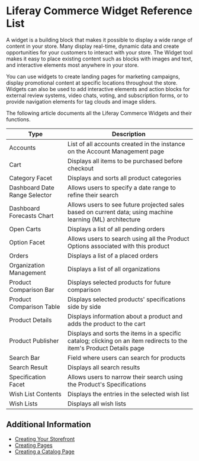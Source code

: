 # Liferay Commerce Widget Reference List

A widget is a building block that makes it possible to display a wide range of content in your store. Many display real-time, dynamic data and create opportunities for your customers to interact with your store. The Widget tool makes it easy to place existing content such as blocks with images and text, and interactive elements most anywhere in your store.

You can use widgets to create landing pages for marketing campaigns, display promotional content at specific locations throughout the store. Widgets can also be used to add interactive elements and action blocks for external review systems, video chats, voting, and subscription forms, or to provide navigation elements for tag clouds and image sliders.

The following article documents all the Liferay Commerce Widgets and their functions.

| Type | Description |
| --- | --- |
| Accounts | List of all accounts created in the instance on the Account Management page |
| Cart | Displays all items to be purchased before checkout |
| Category Facet | Displays and sorts all product categories |
| Dashboard Date Range Selector | Allows users to specify a date range to refine their search  |
| Dashboard Forecasts Chart | Allows users to see future projected sales based on current data; using machine learning (ML) architecture |
| Open Carts| Displays a list of all pending orders |
| Option Facet | Allows users to search using all the Product Options associated with this product  |
| Orders | Displays a list of a placed orders |
| Organization Management | Displays a list of all organizations |
| Product Comparison Bar | Displays selected products for future comparison  |
| Product Comparison Table | Displays selected products' specifications side by side |
| Product Details | Displays information about a product and adds the product to the cart |
| Product Publisher | Displays and sorts the items in a specific catalog; clicking on an item redirects to the item's Product Details page |
| Search Bar |  Field where users can search for products |
| Search Result | Displays all search results |
| Specification Facet | Allows users to narrow their search using the Product's Specifications |
| Wish List Contents | Displays the entries in the selected wish list |
| Wish Lists | Displays all wish lists |

## Additional Information

* [Creating Your Storefront](./creating-your-storefront.md)
* [Creating Pages](https://help.liferay.com/hc/en-us/articles/360018171291-Creating-Pages)
* [Creating a Catalog Page](./creating-a-catalog-page.md)
